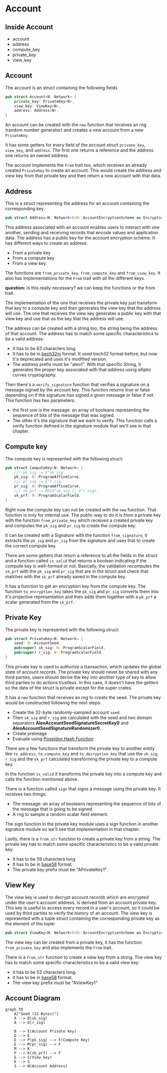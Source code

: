 # Account

## Inside Account
- account
- address
- compute_key
- private_key
- view_key

## Account
The account is an struct containing the following fields
```rust 
pub struct Account<N: Network> {
    private_key: PrivateKey<N>,
    view_key: ViewKey<N>,
    address: Address<N>,
}
```

An account can be created with the `new` function that receives an rng (random number generator) and creates a new account from a new `PrivateKey`.

It has some getters for every field of the account struct `private_key`, `view_key`, and `address`. The first one returns a reference and the address one returns an owned address.

The account implements the `From` trait too, which receives an already created `PrivateKey` to create an account. This would create the address and view key from that private key and then return a new account with that data.

## Address
This is a struct representing the address for an account containing the corresponding key.
```rust 
pub struct Address<N: Network>(<N::AccountEncryptionScheme as EncryptionScheme>::PublicKey);
```

This address associated with an account enables users to interact with one another, sending and receiving records that encode values and application data. The address has a public key for the account encryption scheme.
It has different ways to create an address: 
- From a private key
- From a compute key 
- From a view key.

The functions are `from_private_key`, `from_compute_key` and `from_view_key`. It also has implementations for the `From` trait with all the different keys.

**question:** Is this really necessary? we can keep the functions or the from trait.

The implementation of the one that receives the private key just transform that key to a compute key and then generates the view key that the address will use.
The one that receives the view key generates a public key with that view key and use that as the key that the address will use.

The address can be created with a string too, the string being the address of that account. The address has to match some specific characteristics to be a valid address: 
- It has to be 63 characters long
- It has to be in [bech32m](https://river.com/learn/terms/b/bech32-modified/) format. It used bech32 format before, but now it's deprecated and uses it's modified version.
- The address prefix must be "aleo1". 
With that specific String, it generates the proper key associated with that address using elliptic curves cryptography.

Then there's a `verify_signature` function that verifies a signature on a message signed by the account key. This function returns true or false depending on if the signature has signed a given message or false if not. This function has two parameters: 
- the first one is the message: an array of booleans representing the sequence of bits of the message that was signed.
- The other it's the signature that we want to verify.
This function calls a verify function defined in the signature module that we'll see in that chapter.

## Compute key

The compute key is represented with the following struct:
```rust
pub struct ComputeKey<N: Network> {
    /// pk_sig := G^sk_sig.
    pk_sig: N::ProgramAffineCurve,
    /// pr_sig := G^r_sig.
    pr_sig: N::ProgramAffineCurve,
    /// sk_prf := RO(G^sk_sig || G^r_sig).
    sk_prf: N::ProgramScalarField,
}
```
Right now the compute key can not be created with the `new` function. That function is only for internal use. The public way to do it is from a private key with the function `from_private_key` which receives a created private key and computes the `pk_sig` and `pr_sig` to create the compute key.

It can be created with a Signature with the function `from_signature`, it extracts the `pk_sig` and `pr_sig` from the signature and uses that to create the correct compute key.

There are some getters that return a reference to all the fields in the struct and a function called `is_valid` that returns a boolean indicating if the compute key is well-formed or not.
Basically, the validation recomputes the `sk_prf` with the `pk_sig` and `pr_sig` that are in the struct and check that matches with the `sk_prf` already saved in the compute key.

It has a function to get an encryption key from the compute key. The function `to_encryption_key` takes the `pk_sig` and `pr_sig` converts them into it's projective representation and then adds them together with a `pk_prf` a scalar generated from the `sk_prf`. 

## Private Key

The private key is represented with the following struct:
```rust
pub struct PrivateKey<N: Network> {
    seed: N::AccountSeed,
    pub(super) sk_sig: N::ProgramScalarField,
    pub(super) r_sig: N::ProgramScalarField,
}
```

This private key is used to authorize a transaction, which updates the global state of account records. The private key should never be shared with any third parties, users should derive the key into another type of key to allow third parties to do actions trustless. 
In this case, it doesn't have the getters so the data of the struct is private except for the super crates.

It has a `new` function that receives an rng to create the seed. The private key would be constructed following the next steps: 
- Create the 32-byte randomly-sampled account `seed`. 
- Then `sk_sig` and `r_sig` are calculated with the seed and two domain separators **AleoAccountSeedSignatureSecretKey0** and **AleoAccountSeedSignatureRandomizer0**.
- Create preimage 
- Evaluate using [Poseidon Hash Function](https://eprint.iacr.org/2019/458.pdf)

There are a few functions that transform the private key to another entity like `to_address`, `to_compute_key` and `to_decryption_key` that use the `sk_sig`, `r_sig` and the `sk_prf` calculated transforming the private key to a compute key.

In the function `is_valid` it transforms the private key into a compute key and calls the function mentioned above.

There is a function called `sign` that signs a message using the private key. It receives two things:
- The message: an array of booleans representing the sequence of bits of the message that is going to be signed.
- A rng to sample a random scalar field element.

The sign function in the private key module uses a sign function in another signature module so we'll see that implementation in that chapter.

Lastly, there is a `from_str` function to create a private key from a string.
The private key has to match some specific characteristics to be a valid private key: 
- It has to be 59 characters long
- It has to be in [base58](https://tools.ietf.org/id/draft-msporny-base58-01.html) format.
- The private key prefix must be "APrivateKey1". 

## View Key 

The view key is used to decrypt account records which are encrypted under the user's account address. Is derived from an account private key. This key is useful to access every record in a user's account, so it could be used by third parties to verify the history of an account.
The view key is represented with a tuple struct containing the corresponding private key as the element of the tuple:

```rust
pub struct ViewKey<N: Network>(<N::AccountEncryptionScheme as EncryptionScheme>::PrivateKey);
```

The view key can be created from a private key, it has the function `from_private_key` and also implements the `From` trait.

There is a `from_str` function to create a view key from a string. The view key has to match some specific characteristics to be a valid view key:
- It has to be 53 characters long.
- It has to be in [base58](https://tools.ietf.org/id/draft-msporny-base58-01.html) format.
- The view key prefix must be "AViewKey1"

## Account Diagram

```mermaid
graph TD
    A["Seed (32 Bytes)"]
    A --> B(sk_sig)
    A --> D(r_sig)
    
    B --> E(Account Private Key) 
    D --> E
    E --> P(pk_sig) --> F(Compute Key)
    E --> M(pr_sig) --> F
    M --> K
    P --> K(sk_prf) --> F
    E --> S(View key)
    K --> S
    S --> N(Account Address)
```
